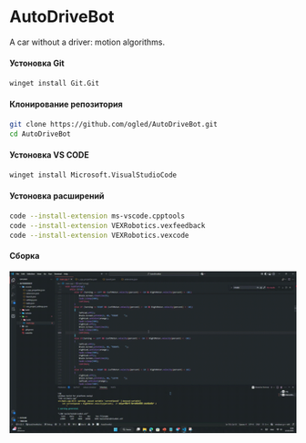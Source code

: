 # AutoDriveBot
A car without a driver: motion algorithms.

#### Устоновка Git
```bash
winget install Git.Git
```
#### Клонирование репозитория
```bash
git clone https://github.com/ogled/AutoDriveBot.git
cd AutoDriveBot
```
#### Устоновка VS CODE
```bash
winget install Microsoft.VisualStudioCode
```
#### Устоновка расширений
```bash
code --install-extension ms-vscode.cpptools
code --install-extension VEXRobotics.vexfeedback
code --install-extension VEXRobotics.vexcode
```
#### Сборка
![Сборка](Запись-2025-02-12-094851.gif)

